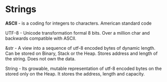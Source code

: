 # Strings

**ASCII** - is a coding for integers to characters. American standard code

UTF-8 - Unicode transformation formal 8 bits. Over a million char and backwards compatible with ASCII.

&str - A view into a sequence of utf-8 encoded bytes of dynamic length. Can be stored on Binary, Stack or the Heap. Stores address and length of the string. Does not own the data.

String - Its growable, mutable representation of utf-8 encoded bytes on the stored only on the Heap. It stores the address, length and capacity.
